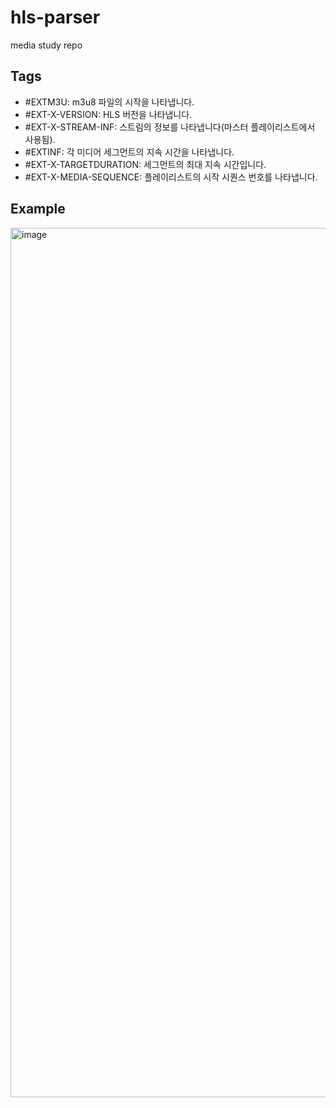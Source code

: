 # hls-parser

media study repo

## Tags

- #EXTM3U: m3u8 파일의 시작을 나타냅니다.
- #EXT-X-VERSION: HLS 버전을 나타냅니다.
- #EXT-X-STREAM-INF: 스트림의 정보를 나타냅니다(마스터 플레이리스트에서 사용됨).
- #EXTINF: 각 미디어 세그먼트의 지속 시간을 나타냅니다.
- #EXT-X-TARGETDURATION: 세그먼트의 최대 지속 시간입니다.
- #EXT-X-MEDIA-SEQUENCE: 플레이리스트의 시작 시퀀스 번호를 나타냅니다.

## Example
<img width="1391" alt="image" src="https://github.com/3people/hls-parser/assets/22341389/716f6ae5-bc06-4989-9d6b-4c9e7f5e73fd">

